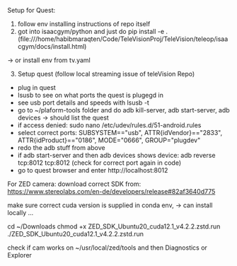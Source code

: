 Setup for Quest: 
1. follow env installing instructions of repo itself
2. got into isaacgym/python and just do pip install -e . (file:///home/habibmaraqten/Code/TeleVisionProj/TeleVision/teleop/isaacgym/docs/install.html)

-> or install env from tv.yaml

3. Setup quest (follow local streaming issue of teleVision Repo)
 - plug in quest
 - lsusb to see on what ports the quest is plugegd in
 - see usb port details and speeds with lsusb -t  
 - go to ~/plaform-tools folder and do adb kill-server, adb start-server, adb devices -> should list the quest
 - if access denied:  sudo nano /etc/udev/rules.d/51-android.rules
 - select correct ports: SUBSYSTEM=="usb", ATTR{idVendor}=="2833", ATTR{idProduct}=="0186", MODE="0666", GROUP="plugdev"
 - redo the adb stuff from above
 - if adb start-server and then adb devices shows device: adb reverse tcp:8012 tcp:8012  (check for correct port again in code) 
 - go to quest browser and enter http://localhost:8012


For ZED camera:
download correct SDK from: https://www.stereolabs.com/en-de/developers/release#82af3640d775

make sure correct cuda version is supplied in conda env, -> can install locally ...

cd ~/Downloads
chmod +x ZED_SDK_Ubuntu20_cuda12.1_v4.2.2.zstd.run
./ZED_SDK_Ubuntu20_cuda12.1_v4.2.2.zstd.run


check if cam works on ~/usr/local/zed/tools   and then Diagnostics or Explorer

